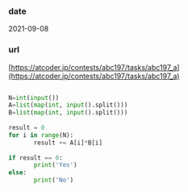 ### date

2021-09-08

### url

[https://atcoder.jp/contests/abc197/tasks/abc197_a](https://atcoder.jp/contests/abc197/tasks/abc197_a)

```python

N=int(input())
A=list(map(int, input().split()))
B=list(map(int, input().split()))
 
result = 0
for i in range(N):
       result += A[i]*B[i]
 
if result == 0:
       print('Yes')
else:
       print('No')
```
